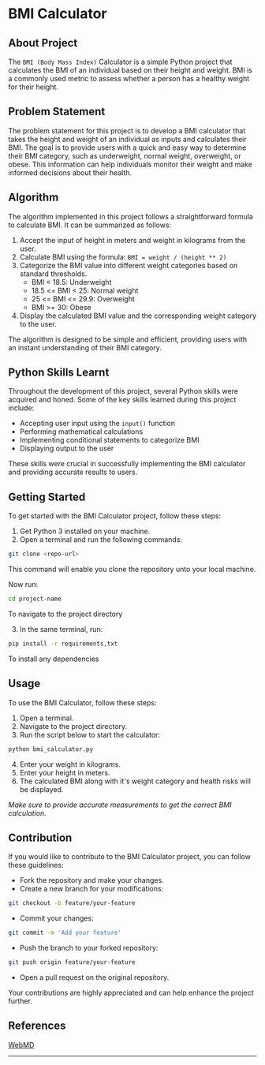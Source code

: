 # BMI Calculator

## About Project

The `BMI (Body Mass Index)` Calculator is a simple Python project that calculates the BMI of an individual based on their height and weight. 
BMI is a commonly used metric to assess whether a person has a healthy weight for their height.

## Problem Statement

The problem statement for this project is to develop a BMI calculator that takes the height and weight 
of an individual as inputs and calculates their BMI. 
The goal is to provide users with a quick and easy way to determine their BMI category, 
such as underweight, normal weight, overweight, or obese. 
This information can help individuals monitor their weight and make informed decisions about their health.

## Algorithm

The algorithm implemented in this project follows a straightforward formula to calculate BMI. It can be summarized as follows:

1. Accept the input of height in meters and weight in kilograms from the user.
2. Calculate BMI using the formula: `BMI = weight / (height ** 2)`
3. Categorize the BMI value into different weight categories based on standard thresholds.
   - BMI < 18.5: Underweight
   - 18.5 <= BMI < 25: Normal weight
   - 25 <= BMI <= 29.9: Overweight
   - BMI >= 30: Obese
4. Display the calculated BMI value and the corresponding weight category to the user.

The algorithm is designed to be simple and efficient, providing users with an instant understanding of their BMI category.

## Python Skills Learnt

Throughout the development of this project, several Python skills were acquired and honed. Some of the key skills learned during this project include:

- Accepting user input using the `input()` function
- Performing mathematical calculations
- Implementing conditional statements to categorize BMI
- Displaying output to the user

These skills were crucial in successfully implementing the BMI calculator and providing accurate results to users.

## Getting Started

To get started with the BMI Calculator project, follow these steps:

1. Get Python 3 installed on your machine.
2. Open a terminal and run the following commands:
``` bash
git clone <repo-url>
```
This command will enable you clone the repository unto your local machine.

Now run:
``` bash
cd project-name
```
To navigate to the project directory

3. In the same terminal, run:
``` bash
pip install -r requirements,txt
```
To install any dependencies

## Usage

To use the BMI Calculator, follow these steps:
1. Open a terminal.
2. Navigate to the project directory.
3. Run the script below to start the calculator:
``` bash
python bmi_calculator.py
```
4. Enter your weight in kilograms.
5. Enter your height in meters.
6. The calculated BMI along with it's weight category and health risks will be displayed. 

_Make sure to provide accurate measurements to get the correct BMI calculation._

## Contribution

If you would like to contribute to the BMI Calculator project, you can follow these guidelines:

- Fork the repository and make your changes.
- Create a new branch for your modifications: 

``` bash
git checkout -b feature/your-feature
```
- Commit your changes: 

``` bash
git commit -m 'Add your feature'
```
- Push the branch to your forked repository: 

``` bash
git push origin feature/your-feature
```
- Open a pull request on the original repository.

Your contributions are highly appreciated and can help enhance the project further.

## References

[WebMD](https://www.webmd.com/diet/body-bmi-calculator)

---
